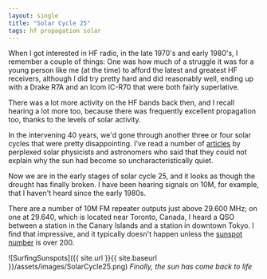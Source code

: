 ```yaml
---
layout: single
title: "Solar Cycle 25"
tags: hf propagation solar
---
```


When I got interested in HF radio, in the late 1970's and early
1980's, I remember a couple of things: One was how much of a struggle
it was for a young person like me (at the time) to afford the
latest and greatest HF receivers, although I did try pretty hard
and did reasonably well, ending up with a Drake R7A and an Icom IC-R70
that were both fairly superlative.

There was a lot more activity on the HF bands back then, and I recall
hearing a lot more too, because there was frequently excellent propagation
too, thanks to the levels of solar activity.

In the intervening 40 years, we'd gone through another three or four solar
cycles that were pretty disappointing. I've read a number of
[articles](https://astronomy.com/magazine/2019/08/why-has-the-sun-gone-quiet)
by perplexed solar physicists and astronomers who said that they could not
explain why the sun had become so uncharacteristically quiet.

Now we are in the early stages of solar cycle 25, and it looks as though
the drought has finally broken. I have been hearing signals on 10M, for example,
that I haven't heard since the early 1980s.

There are a number of 10M FM repeater outputs just above 29.600 MHz; on
one at 29.640, which is located near Toronto, Canada, I heard a QSO
between a station in the Canary Islands and a station in downtown Tokyo.
I find that impressive, and it typically doesn't happen unless the
[sunspot number](https://spaceweather.com/glossary/sunspotnumber.html)
is over 200.

![SurfingSunspots]({{ site.url }}{{ site.baseurl }}/assets/images/SolarCycle25.png)
*Finally, the sun has come back to life*




